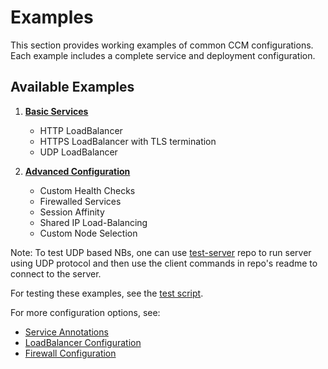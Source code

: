 # Examples

This section provides working examples of common CCM configurations. Each example includes a complete service and deployment configuration.

## Available Examples

1. **[Basic Services](basic.md)**
   - HTTP LoadBalancer
   - HTTPS LoadBalancer with TLS termination
   - UDP LoadBalancer

2. **[Advanced Configuration](advanced.md)**
   - Custom Health Checks
   - Firewalled Services
   - Session Affinity
   - Shared IP Load-Balancing
   - Custom Node Selection

Note: To test UDP based NBs, one can use [test-server](https://github.com/rahulait/test-server) repo to run server using UDP protocol and then use the client commands in repo's readme to connect to the server.

For testing these examples, see the [test script](https://github.com/linode/linode-cloud-controller-manager/blob/master/examples/test.sh).

For more configuration options, see:
- [Service Annotations](../configuration/annotations.md)
- [LoadBalancer Configuration](../configuration/loadbalancer.md)
- [Firewall Configuration](../configuration/firewall.md)
